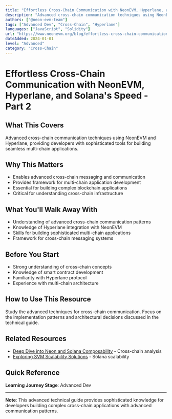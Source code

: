 ```yaml
---
title: "Effortless Cross-Chain Communication with NeonEVM, Hyperlane, and Solana's Speed - Part 2"
description: "Advanced cross-chain communication techniques using NeonEVM and Hyperlane"
authors: ["@neon-evm-team"]
tags: ["Advanced Dev", "Cross-Chain", "Hyperlane"]
languages: ["JavaScript", "Solidity"]
url: "https://www.neonevm.org/blog/effortless-cross-chain-communication-with-neonevm-hyperlane-and-solana-s-speed-part-2"
dateAdded: 2024-01-01
level: "Advanced"
category: "Cross-Chain"
---
```


# Effortless Cross-Chain Communication with NeonEVM, Hyperlane, and Solana's Speed - Part 2

## What This Covers

Advanced cross-chain communication techniques using NeonEVM and Hyperlane, providing developers with sophisticated tools for building seamless multi-chain applications.

## Why This Matters

- Enables advanced cross-chain messaging and communication
- Provides framework for multi-chain application development
- Essential for building complex blockchain applications
- Critical for understanding cross-chain infrastructure

## What You'll Walk Away With

- Understanding of advanced cross-chain communication patterns
- Knowledge of Hyperlane integration with NeonEVM
- Skills for building sophisticated multi-chain applications
- Framework for cross-chain messaging systems

## Before You Start

- Strong understanding of cross-chain concepts
- Knowledge of smart contract development
- Familiarity with Hyperlane protocol
- Experience with multi-chain architecture

## How to Use This Resource

Study the advanced techniques for cross-chain communication. Focus on the implementation patterns and architectural decisions discussed in the technical guide.

## Related Resources

- [Deep Dive into Neon and Solana Composability](https://www.neonevm.org/blog/deep-dive-into-neon-and-solana-composability) - Cross-chain analysis
- [Exploring SVM Scalability Solutions](https://www.neonevm.org/blog/exploring-svm-scalability-solutions-with-demand-driven-modularity) - Solana scalability

## Quick Reference

**Learning Journey Stage**: Advanced Dev

---

**Note**: This advanced technical guide provides sophisticated knowledge for developers building complex cross-chain applications with advanced communication patterns. 